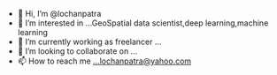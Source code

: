 - 👋 Hi, I’m @lochanpatra
- 👀 I’m interested in ...GeoSpatial data scientist,deep learning,machine learning
- 🌱 I’m currently working as freelancer ...
- 💞️ I’m looking to collaborate on ...
- 📫 How to reach me ...lochanpatra@yahoo.com

<!---
lochanpatra/lochanpatra is a ✨ special ✨ repository because its `README.md` (this file) appears on your GitHub profile.
You can click the Preview link to take a look at your changes.
--->

